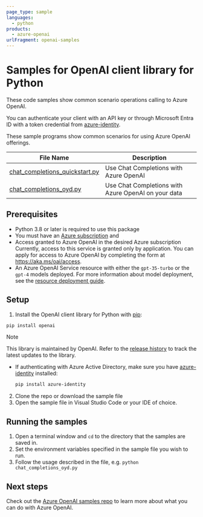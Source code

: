 ```yaml
---
page_type: sample
languages:
  - python
products:
  - azure-openai
urlFragment: openai-samples
---
```


# Samples for OpenAI client library for Python

These code samples show common scenario operations calling to Azure OpenAI.

You can authenticate your client with an API key or through Microsoft Entra ID with a token credential from [azure-identity][azure_identity].

These sample programs show common scenarios for using Azure OpenAI offerings.

|**File Name**|**Description**|
|----------------|-------------|
|[chat_completions_quickstart.py][chat_completions_quickstart]|Use Chat Completions with Azure OpenAI|
|[chat_completions_oyd.py][chat_completions_oyd]|Use Chat Completions with Azure OpenAI on your data|

## Prerequisites

* Python 3.8 or later is required to use this package
* You must have an [Azure subscription][azure_subscription] and
* Access granted to Azure OpenAI in the desired Azure subscription
  Currently, access to this service is granted only by application. You can apply for access to Azure OpenAI by completing the form at <https://aka.ms/oai/access>.
* An Azure OpenAI Service resource with either the `gpt-35-turbo` or the `gpt-4` models deployed. For more information about model deployment, see the [resource deployment guide][aoai-resource_deployment].

## Setup

1. Install the OpenAI client library for Python with [pip][pip]:

```bash
pip install openai
```

> [!NOTE]
> This library is maintained by OpenAI. Refer to the [release history][versioning_history] to track the latest updates to the library.

* If authenticating with Azure Active Directory, make sure you have [azure-identity][azure_identity_pip] installed:

  ```bash
  pip install azure-identity
  ```

2. Clone the repo or download the sample file
3. Open the sample file in Visual Studio Code or your IDE of choice.

## Running the samples

1. Open a terminal window and `cd` to the directory that the samples are saved in.
2. Set the environment variables specified in the sample file you wish to run.
3. Follow the usage described in the file, e.g. `python chat_completions_oyd.py`

## Next steps

Check out the [Azure OpenAI samples repo][aoai_samples] to learn more about
what you can do with Azure OpenAI.

[versioning_history]: https://github.com/openai/openai-python/releases
[azure_identity]: https://github.com/Azure/azure-sdk-for-python/tree/main/sdk/identity/azure-identity
[chat_completions_quickstart]: https://github.com/Azure/azure-sdk-for-python/tree/main/sdk/openai/azure-openai/samples/chat_completions_quickstart.py
[chat_completions_oyd]: https://github.com/Azure/azure-sdk-for-python/tree/main/sdk/openai/azure-openai/samples/chat_completions_oyd.py
[pip]: https://pypi.org/project/pip/
[azure_subscription]: https://azure.microsoft.com/free/
[azure_identity_pip]: https://pypi.org/project/azure-identity/
[aoai_samples]: https://github.com/Azure-Samples/openai
[aoai-resource_deployment]: https://learn.microsoft.com/en-us/azure/ai-services/openai/how-to/create-resource
